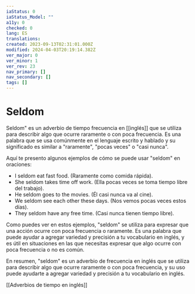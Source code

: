 ```yaml
---
iaStatus: 0
iaStatus_Model: ""
a11y: 0
checked: 0
lang: ES
translations: 
created: 2023-09-13T02:31:01.000Z
modified: 2024-04-03T20:19:14.382Z
ver_major: 0
ver_minor: 1
ver_rev: 23
nav_primary: []
nav_secondary: []
tags: []
---
```

# Seldom

Seldom" es un adverbio de tiempo frecuencia en [[inglés]] que se utiliza para describir algo que ocurre raramente o con poca frecuencia. Es una palabra que se usa comúnmente en el lenguaje escrito y hablado y su significado es similar a "raramente", "pocas veces" o "casi nunca".

Aquí te presento algunos ejemplos de cómo se puede usar "seldom" en oraciones:

-   I seldom eat fast food. (Raramente como comida rápida).
-   She seldom takes time off work. (Ella pocas veces se toma tiempo libre del trabajo).
-   He seldom goes to the movies. (Él casi nunca va al cine).
-   We seldom see each other these days. (Nos vemos pocas veces estos días).
-   They seldom have any free time. (Casi nunca tienen tiempo libre).

Como puedes ver en estos ejemplos, "seldom" se utiliza para expresar que una acción ocurre con poca frecuencia o raramente. Es una palabra que puede ayudar a agregar variedad y precisión a tu vocabulario en inglés, y es útil en situaciones en las que necesitas expresar que algo ocurre con poca frecuencia o no es común.

En resumen, "seldom" es un adverbio de frecuencia en inglés que se utiliza para describir algo que ocurre raramente o con poca frecuencia, y su uso puede ayudarte a agregar variedad y precisión a tu vocabulario en inglés.

[[Adverbios de tiempo en inglés]]